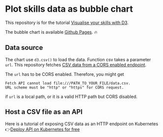 # Plot skills data as bubble chart

This repository is for the tutorial [Visualise your skills with D3]().

The bubble chart is available [Github Pages](https://ng-the-engineer.github.io/tutorial-skills-bubble-plot/index.html). 🔥

## Data source

The chart use `d3.csv()` to load the data. Function csv takes a parameter `url`. This repository fetches [CSV data from a CORS enabled endpoint](https://tutorial-node-api-k8s-ng-the-engineer.cloud.okteto.net/skills).

The `url` has to be CORS enabled. Therefore, you might get

```
Fetch API cannot load file:///PATH_TO_YOUR_FILE/data.csv.
URL scheme must be "http" or "https" for CORS request.
```

if `url` is a local path, or it is a valid HTTP path but CORS disabled.

## Host a CSV file as an API

Here is a tutorial of exposing CSV data as an HTTP endpoint on Kubernetes
👉[Deploy API on Kubernetes for free](https://medium.com/geekculture/deploy-api-on-kubernetes-for-free-ffe6889aad9d)
